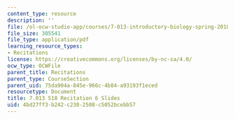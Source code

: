 ```yaml
---
content_type: resource
description: ''
file: /ol-ocw-studio-app/courses/7-013-introductory-biology-spring-2018/4bd27ff3b242c2302508c5052bcebb57_MIT7_013s18Rec6_slides.pdf
file_size: 385541
file_type: application/pdf
learning_resource_types:
- Recitations
license: https://creativecommons.org/licenses/by-nc-sa/4.0/
ocw_type: OCWFile
parent_title: Recitations
parent_type: CourseSection
parent_uid: 75da904a-845e-966c-4b84-a93193f1eced
resourcetype: Document
title: 7.013 S18 Recitation 6 Slides
uid: 4bd27ff3-b242-c230-2508-c5052bcebb57
---
```

